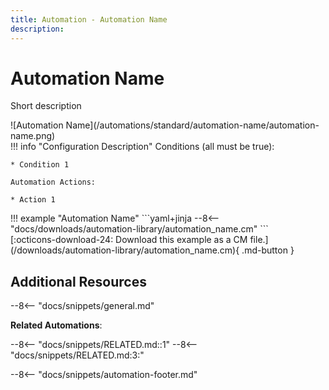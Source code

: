 ```yaml
---
title: Automation - Automation Name
description: 
---
```

# Automation Name
<!-- 
How to publish a new automation:
1. Create a new directory under the automations directory that matches the name of the new automation
2. Copy this file to the new directory and change the file name to README.md. 
3. Place the related CM file and example image in the same directory and give the files the same name as the automation.
4. Change all instances of the term list below to match the example.
5. Add a short description and image (update the image link too), and fill in the list of conditions and automation actions.
6. Fill in the meta description at the top.
7. If relevant, add the automation to the related file in /docs/snippets and update the related automations section below to import the correct lines of that snippet.
8. Delete this comment and publish the automation!

Replace the following terms, all terms are case sensitive to make find and replace easier:
* automation-name - The Hyphenated name of the automation for URLs.
* Automation Name - The human-readable name for the automation.
* automation_name - The name of the automation with words separated by underscores. This is for the associated CM file. 
* RELATED - The name of the associated snippet file that contains related automations.
!-->
Short description

<div class="automationImage" markdown="1">
![Automation Name](/automations/standard/automation-name/automation-name.png)
</div>
<div class="automationDescription" markdown="1">
!!! info "Configuration Description"
    Conditions (all must be true):

    * Condition 1

    Automation Actions:

    * Action 1

</div>
<div class="automationExample" markdown="1">
!!! example "Automation Name"
    ```yaml+jinja
    --8<-- "docs/downloads/automation-library/automation_name.cm"
    ```
    <div class="result" markdown>
      <span>
      [:octicons-download-24: Download this example as a CM file.](/downloads/automation-library/automation_name.cm){ .md-button }
      </span>
    </div>
</div>

## Additional Resources

--8<-- "docs/snippets/general.md"

**Related Automations**:

--8<-- "docs/snippets/RELATED.md::1"
--8<-- "docs/snippets/RELATED.md:3:"

--8<-- "docs/snippets/automation-footer.md"